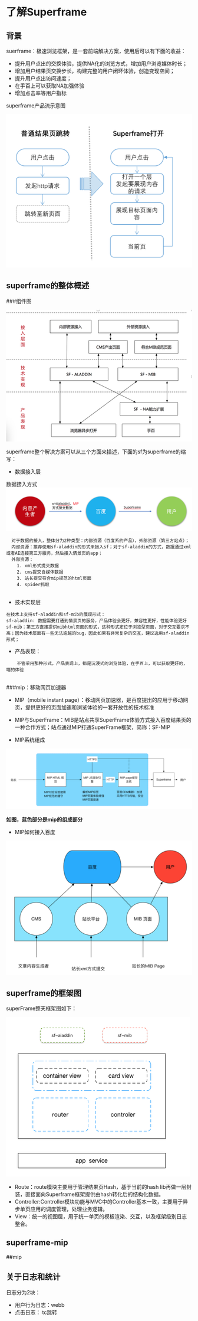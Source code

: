 # 了解Superframe

## 背景

suerframe：极速浏览框架，是一套前端解决方案，使用后可以有下面的收益：

* 提升用户点出的交换体验，提供NA化的浏览方式，增加用户浏览媒体时长；
* 增加用户结果页交换步长，构建完整的用户闭环体验，创造变现空间；
* 提升用户点出访问速度；
* 在手百上可以获取NA加强体验
* 增加点击率等用户指标

superframe产品流示意图

![img](img/sf_pr_pd.png)

## superframe的整体概述
###组件图

![img](img/sf-process.png)

superframe整个解决方案可以从三个方面来描述，下面的sf为superframe的缩写：

* 数据接入层

数据接入方式
![img](img/sf_data_in.png)

```
  对于数据的接入，整体分为2种类型：内部资源（百度系的产品），外部资源（第三方站点）；
  内部资源：推荐使用sf-aladdin的形式来接入sf；对于sf-aladdin的方式，数据通过xml或者AE连接第三方服务，然后接入情景页的app；
  外部资源：
  	1. xml形式提交数据
  	2. cms提交自媒体数据
  	3. 站长提交符合mip规范的html页面
  	4. spider抓取
  
```


* 技术实现层

```
在技术上支持sf-aladdin和sf-mib的展现形式：
sf-aladdin: 数据需要打通到情景页的服务，产品体验会更好，兼容性更好，性能体验更好
sf-mib：第三方直接提供mibhtml页面的形式，这种形式定位于浏览型页面，对于交互要求不高；因为技术层面有一些无法逾越的bug，因此如果有非常复杂的交互，建议选用sf-aladdin形式；
```
* 产品表现：

```
	不管采用那种形式，产品表现上，都是沉浸式的浏览体验，在手百上，可以获取更好的，端的体验
	
```
###mip：移动网页加速器

* MIP（mobile instant page）：移动网页加速器，是百度提出的应用于移动网页，提供更好的页面加速和浏览体验的一套开放性的技术标准
* MIP与SuperFrame：MIB是站点共享SuperFrame体验方式接入百度结果页的一种合作方式；站点通过MIP打通SuperFrame框架，简称：SF-MIP

* MIP系统组成


![img](img/mip_module.png)

**如图，蓝色部分是mip的组成部分**

* MIP如何接入百度

![img](img/mip_in_baidu.png)

## superframe的框架图
superFrame整天框架图如下：

![image](img/sf-frame.png)

* Route：route模块主要用于管理结果页Hash，基于当前的hash lib再做一层封装，直接面向Superframe框架提供由hash转化后的结构化数据。
* Controller:Controller模块功能与MVC中的Controller基本一致，主要用于异步单页应用的调度管理，处理业务逻辑。
* View：统一的视图层，用于统一单页的模板渲染、交互，以及框架级别日志整合。


## superframe-mip

##mip

## 关于日志和统计

日志分为2块：

* 用户行为日志：webb
* 点击日志： tc跳转
 
